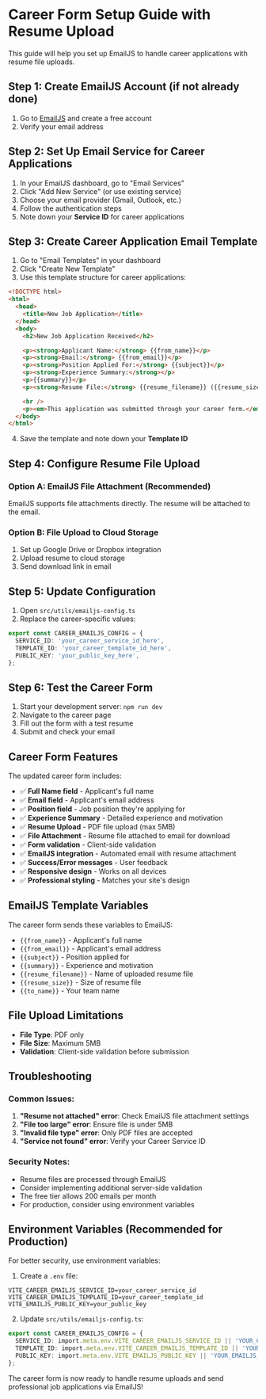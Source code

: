 # Career Form Setup Guide with Resume Upload

This guide will help you set up EmailJS to handle career applications with resume file uploads.

## Step 1: Create EmailJS Account (if not already done)

1. Go to [EmailJS](https://www.emailjs.com/) and create a free account
2. Verify your email address

## Step 2: Set Up Email Service for Career Applications

1. In your EmailJS dashboard, go to "Email Services"
2. Click "Add New Service" (or use existing service)
3. Choose your email provider (Gmail, Outlook, etc.)
4. Follow the authentication steps
5. Note down your **Service ID** for career applications

## Step 3: Create Career Application Email Template

1. Go to "Email Templates" in your dashboard
2. Click "Create New Template"
3. Use this template structure for career applications:

```html
<!DOCTYPE html>
<html>
  <head>
    <title>New Job Application</title>
  </head>
  <body>
    <h2>New Job Application Received</h2>

    <p><strong>Applicant Name:</strong> {{from_name}}</p>
    <p><strong>Email:</strong> {{from_email}}</p>
    <p><strong>Position Applied For:</strong> {{subject}}</p>
    <p><strong>Experience Summary:</strong></p>
    <p>{{summary}}</p>
    <p><strong>Resume File:</strong> {{resume_filename}} ({{resume_size}})</p>

    <hr />
    <p><em>This application was submitted through your career form.</em></p>
  </body>
</html>
```

4. Save the template and note down your **Template ID**

## Step 4: Configure Resume File Upload

### Option A: EmailJS File Attachment (Recommended)

EmailJS supports file attachments directly. The resume will be attached to the email.

### Option B: File Upload to Cloud Storage

1. Set up Google Drive or Dropbox integration
2. Upload resume to cloud storage
3. Send download link in email

## Step 5: Update Configuration

1. Open `src/utils/emailjs-config.ts`
2. Replace the career-specific values:

```typescript
export const CAREER_EMAILJS_CONFIG = {
  SERVICE_ID: 'your_career_service_id_here',
  TEMPLATE_ID: 'your_career_template_id_here',
  PUBLIC_KEY: 'your_public_key_here',
};
```

## Step 6: Test the Career Form

1. Start your development server: `npm run dev`
2. Navigate to the career page
3. Fill out the form with a test resume
4. Submit and check your email

## Career Form Features

The updated career form includes:

- ✅ **Full Name field** - Applicant's full name
- ✅ **Email field** - Applicant's email address
- ✅ **Position field** - Job position they're applying for
- ✅ **Experience Summary** - Detailed experience and motivation
- ✅ **Resume Upload** - PDF file upload (max 5MB)
- ✅ **File Attachment** - Resume file attached to email for download
- ✅ **Form validation** - Client-side validation
- ✅ **EmailJS integration** - Automated email with resume attachment
- ✅ **Success/Error messages** - User feedback
- ✅ **Responsive design** - Works on all devices
- ✅ **Professional styling** - Matches your site's design

## EmailJS Template Variables

The career form sends these variables to EmailJS:

- `{{from_name}}` - Applicant's full name
- `{{from_email}}` - Applicant's email address
- `{{subject}}` - Position applied for
- `{{summary}}` - Experience and motivation
- `{{resume_filename}}` - Name of uploaded resume file
- `{{resume_size}}` - Size of resume file
- `{{to_name}}` - Your team name

## File Upload Limitations

- **File Type**: PDF only
- **File Size**: Maximum 5MB
- **Validation**: Client-side validation before submission

## Troubleshooting

### Common Issues:

1. **"Resume not attached" error**: Check EmailJS file attachment settings
2. **"File too large" error**: Ensure file is under 5MB
3. **"Invalid file type" error**: Only PDF files are accepted
4. **"Service not found" error**: Verify your Career Service ID

### Security Notes:

- Resume files are processed through EmailJS
- Consider implementing additional server-side validation
- The free tier allows 200 emails per month
- For production, consider using environment variables

## Environment Variables (Recommended for Production)

For better security, use environment variables:

1. Create a `.env` file:

```env
VITE_CAREER_EMAILJS_SERVICE_ID=your_career_service_id
VITE_CAREER_EMAILJS_TEMPLATE_ID=your_career_template_id
VITE_EMAILJS_PUBLIC_KEY=your_public_key
```

2. Update `src/utils/emailjs-config.ts`:

```typescript
export const CAREER_EMAILJS_CONFIG = {
  SERVICE_ID: import.meta.env.VITE_CAREER_EMAILJS_SERVICE_ID || 'YOUR_CAREER_EMAILJS_SERVICE_ID',
  TEMPLATE_ID: import.meta.env.VITE_CAREER_EMAILJS_TEMPLATE_ID || 'YOUR_CAREER_EMAILJS_TEMPLATE_ID',
  PUBLIC_KEY: import.meta.env.VITE_EMAILJS_PUBLIC_KEY || 'YOUR_EMAILJS_PUBLIC_KEY',
};
```

The career form is now ready to handle resume uploads and send professional job applications via EmailJS!
